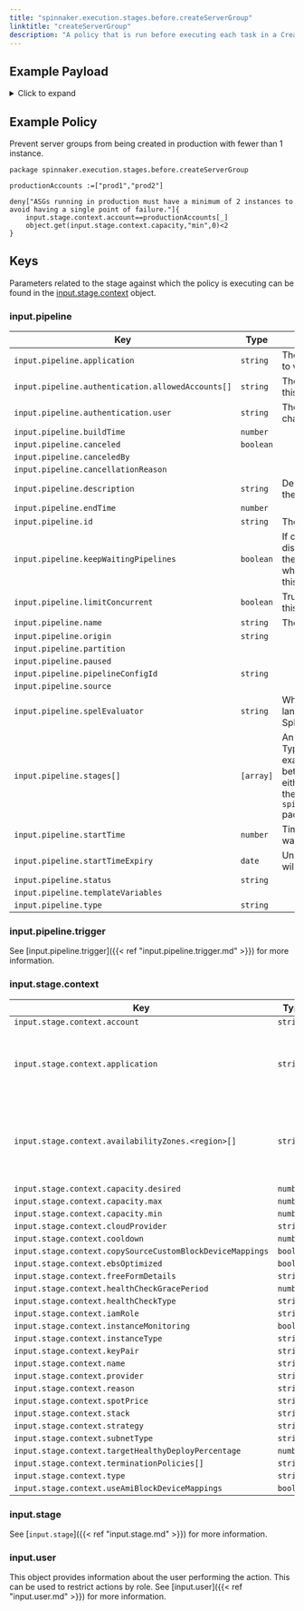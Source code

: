 ```yaml
---
title: "spinnaker.execution.stages.before.createServerGroup"
linktitle: "createServerGroup"
description: "A policy that is run before executing each task in a Create Server Group stage."
---
```


## Example Payload

<details><summary>Click to expand</summary>

```json
{
  "input": {
    "pipeline": {
      "application": "test",
      "authentication": {
        "allowedAccounts": [
          "spinnaker",
          "staging",
          "staging-ecs"
        ],
        "user": "myUserName"
      },
      "buildTime": 1620926703486,
      "canceled": false,
      "canceledBy": null,
      "cancellationReason": null,
      "description": null,
      "endTime": 1620926705283,
      "id": "01F5KC59TRGWKCP31C4N51CDSB",
      "initialConfig": {},
      "keepWaitingPipelines": false,
      "limitConcurrent": true,
      "name": "test",
      "notifications": [],
      "origin": "api",
      "partition": null,
      "paused": null,
      "pipelineConfigId": "6a4cff2e-8265-4584-8993-2da2eb6254f5",
      "source": null,
      "spelEvaluator": "v4",
      "stages": [],
      "startTime": 1620926703525,
      "startTimeExpiry": null,
      "status": "TERMINAL",
      "systemNotifications": [],
      "templateVariables": null,
      "trigger": {
        "artifacts": [
          {
            "artifactAccount": "myUserName",
            "customKind": false,
            "location": null,
            "metadata": {
              "id": "d14e7e5b-247c-455d-8260-9e9b0a3ae936"
            },
            "name": "manifests/deploy-spinnaker.yaml",
            "provenance": null,
            "reference": "Https://api.github.com/repos/myUserName/hostname/contents/manifests/deploy-spinnaker.yaml",
            "type": "github/file",
            "uuid": null,
            "version": "master"
          }
        ],
        "correlationId": null,
        "isDryRun": false,
        "isRebake": false,
        "isStrategy": false,
        "notifications": [],
        "other": {
          "artifacts": [
            {
              "artifactAccount": "myUserName",
              "customKind": false,
              "metadata": {
                "id": "d14e7e5b-247c-455d-8260-9e9b0a3ae936"
              },
              "name": "manifests/deploy-spinnaker.yaml",
              "reference": "Https://api.github.com/repos/myUserName/hostname/contents/manifests/deploy-spinnaker.yaml",
              "type": "github/file",
              "version": "master"
            }
          ],
          "dryRun": false,
          "enabled": false,
          "eventId": "c1090782-f485-490e-a2d7-31763b3bd4d8",
          "executionId": "01F5KC59TRGWKCP31C4N51CDSB",
          "expectedArtifacts": [
            {
              "boundArtifact": {
                "artifactAccount": "myUserName",
                "customKind": false,
                "metadata": {
                  "id": "d14e7e5b-247c-455d-8260-9e9b0a3ae936"
                },
                "name": "manifests/deploy-spinnaker.yaml",
                "reference": "Https://api.github.com/repos/myUserName/hostname/contents/manifests/deploy-spinnaker.yaml",
                "type": "github/file",
                "version": "master"
              },
              "defaultArtifact": {
                "artifactAccount": "myUserName",
                "customKind": false,
                "metadata": {
                  "id": "d14e7e5b-247c-455d-8260-9e9b0a3ae936"
                },
                "name": "manifests/deploy-spinnaker.yaml",
                "reference": "Https://api.github.com/repos/myUserName/hostname/contents/manifests/deploy-spinnaker.yaml",
                "type": "github/file",
                "version": "master"
              },
              "id": "05ad020e-73a6-49f2-9988-2073831219e9",
              "matchArtifact": {
                "artifactAccount": "myUserName",
                "customKind": true,
                "metadata": {
                  "id": "f7a9b229-0a23-42ab-82de-9990d77084df"
                },
                "name": "manifests/deploy-spinnaker.yaml",
                "type": "github/file"
              },
              "useDefaultArtifact": true,
              "usePriorArtifact": false
            }
          ],
          "notifications": [],
          "parameters": {},
          "preferred": false,
          "rebake": false,
          "resolvedExpectedArtifacts": [
            {
              "boundArtifact": {
                "artifactAccount": "myUserName",
                "customKind": false,
                "metadata": {
                  "id": "d14e7e5b-247c-455d-8260-9e9b0a3ae936"
                },
                "name": "manifests/deploy-spinnaker.yaml",
                "reference": "Https://api.github.com/repos/myUserName/hostname/contents/manifests/deploy-spinnaker.yaml",
                "type": "github/file",
                "version": "master"
              },
              "defaultArtifact": {
                "artifactAccount": "myUserName",
                "customKind": false,
                "metadata": {
                  "id": "d14e7e5b-247c-455d-8260-9e9b0a3ae936"
                },
                "name": "manifests/deploy-spinnaker.yaml",
                "reference": "Https://api.github.com/repos/myUserName/hostname/contents/manifests/deploy-spinnaker.yaml",
                "type": "github/file",
                "version": "master"
              },
              "id": "05ad020e-73a6-49f2-9988-2073831219e9",
              "matchArtifact": {
                "artifactAccount": "myUserName",
                "customKind": true,
                "metadata": {
                  "id": "f7a9b229-0a23-42ab-82de-9990d77084df"
                },
                "name": "manifests/deploy-spinnaker.yaml",
                "type": "github/file"
              },
              "useDefaultArtifact": true,
              "usePriorArtifact": false
            }
          ],
          "strategy": false,
          "type": "manual",
          "user": "myUserName"
        },
        "parameters": {},
        "resolvedExpectedArtifacts": [
          {
            "boundArtifact": {
              "artifactAccount": "myUserName",
              "customKind": false,
              "location": null,
              "metadata": {
                "id": "d14e7e5b-247c-455d-8260-9e9b0a3ae936"
              },
              "name": "manifests/deploy-spinnaker.yaml",
              "provenance": null,
              "reference": "Https://api.github.com/repos/myUserName/hostname/contents/manifests/deploy-spinnaker.yaml",
              "type": "github/file",
              "uuid": null,
              "version": "master"
            },
            "defaultArtifact": {
              "artifactAccount": "myUserName",
              "customKind": false,
              "location": null,
              "metadata": {
                "id": "d14e7e5b-247c-455d-8260-9e9b0a3ae936"
              },
              "name": "manifests/deploy-spinnaker.yaml",
              "provenance": null,
              "reference": "Https://api.github.com/repos/myUserName/hostname/contents/manifests/deploy-spinnaker.yaml",
              "type": "github/file",
              "uuid": null,
              "version": "master"
            },
            "id": "05ad020e-73a6-49f2-9988-2073831219e9",
            "matchArtifact": {
              "artifactAccount": "myUserName",
              "customKind": true,
              "location": null,
              "metadata": {
                "id": "f7a9b229-0a23-42ab-82de-9990d77084df"
              },
              "name": "manifests/deploy-spinnaker.yaml",
              "provenance": null,
              "reference": null,
              "type": "github/file",
              "uuid": null,
              "version": null
            },
            "useDefaultArtifact": true,
            "usePriorArtifact": false
          }
        ],
        "type": "manual",
        "user": "myUserName"
      },
      "type": "PIPELINE"
    },
    "stage": {
      "context": {
        "account": "staging",
        "application": "test",
        "availabilityZones": {
          "us-east-2": [
            "us-east-2a",
            "us-east-2b",
            "us-east-2c"
          ]
        },
        "capacity": {
          "desired": 1,
          "max": 1,
          "min": 1
        },
        "cloudProvider": "aws",
        "cooldown": 10,
        "copySourceCustomBlockDeviceMappings": false,
        "ebsOptimized": false,
        "enabledMetrics": [],
        "freeFormDetails": "",
        "healthCheckGracePeriod": 600,
        "healthCheckType": "EC2",
        "iamRole": "BaseIAMRole",
        "instanceMonitoring": false,
        "instanceType": "t3.nano",
        "keyPair": "Demo",
        "loadBalancers": [],
        "name": "Deploy in us-east-2",
        "provider": "aws",
        "reason": "sad",
        "securityGroups": [],
        "source": {},
        "spotPrice": "",
        "stack": "",
        "strategy": "",
        "subnetType": "",
        "suspendedProcesses": [],
        "tags": {},
        "targetGroups": [],
        "targetHealthyDeployPercentage": 100,
        "terminationPolicies": [
          "Default"
        ],
        "type": "createServerGroup",
        "useAmiBlockDeviceMappings": false
      },
      "endTime": null,
      "id": "01F5KC59ZVHCFYZPQ9851X0D3X",
      "lastModified": null,
      "name": "Deploy in us-east-2",
      "outputs": {},
      "parentStageId": "01F5KC59VX6DZFTP10F521J3G2",
      "refId": "15<1",
      "requisiteStageRefIds": [],
      "scheduledTime": null,
      "startTime": 1620926703698,
      "startTimeExpiry": null,
      "status": "RUNNING",
      "syntheticStageOwner": "STAGE_BEFORE",
      "tasks": [
        {
          "endTime": 1620926706124,
          "id": "1",
          "implementingClass": "com.netflix.spinnaker.orca.kato.pipeline.strategy.DetermineSourceServerGroupTask",
          "loopEnd": false,
          "loopStart": false,
          "name": "determineSourceServerGroup",
          "stageEnd": false,
          "stageStart": true,
          "startTime": 1620926703970,
          "status": "SUCCEEDED"
        },
        {
          "endTime": null,
          "id": "2",
          "implementingClass": "com.netflix.spinnaker.orca.clouddriver.tasks.DetermineHealthProvidersTask",
          "loopEnd": false,
          "loopStart": false,
          "name": "determineHealthProviders",
          "stageEnd": false,
          "stageStart": false,
          "startTime": 1620926706454,
          "status": "RUNNING"
        },
        {
          "endTime": null,
          "id": "3",
          "implementingClass": "com.netflix.spinnaker.orca.clouddriver.pipeline.providers.aws.CaptureSourceServerGroupCapacityTask",
          "loopEnd": false,
          "loopStart": false,
          "name": "snapshotSourceServerGroup",
          "stageEnd": false,
          "stageStart": false,
          "startTime": null,
          "status": "NOT_STARTED"
        },
        {
          "endTime": null,
          "id": "4",
          "implementingClass": "com.netflix.spinnaker.orca.clouddriver.tasks.servergroup.CreateServerGroupTask",
          "loopEnd": false,
          "loopStart": false,
          "name": "createServerGroup",
          "stageEnd": false,
          "stageStart": false,
          "startTime": null,
          "status": "NOT_STARTED"
        },
        {
          "endTime": null,
          "id": "5",
          "implementingClass": "com.netflix.spinnaker.orca.clouddriver.tasks.MonitorKatoTask",
          "loopEnd": false,
          "loopStart": false,
          "name": "monitorDeploy",
          "stageEnd": false,
          "stageStart": false,
          "startTime": null,
          "status": "NOT_STARTED"
        },
        {
          "endTime": null,
          "id": "6",
          "implementingClass": "com.netflix.spinnaker.orca.clouddriver.tasks.servergroup.ServerGroupCacheForceRefreshTask",
          "loopEnd": false,
          "loopStart": false,
          "name": "forceCacheRefresh",
          "stageEnd": false,
          "stageStart": false,
          "startTime": null,
          "status": "NOT_STARTED"
        },
        {
          "endTime": null,
          "id": "7",
          "implementingClass": "com.netflix.spinnaker.orca.clouddriver.tasks.instance.WaitForUpInstancesTask",
          "loopEnd": false,
          "loopStart": false,
          "name": "waitForUpInstances",
          "stageEnd": false,
          "stageStart": false,
          "startTime": null,
          "status": "NOT_STARTED"
        },
        {
          "endTime": null,
          "id": "8",
          "implementingClass": "com.netflix.spinnaker.orca.clouddriver.tasks.servergroup.ServerGroupCacheForceRefreshTask",
          "loopEnd": false,
          "loopStart": false,
          "name": "forceCacheRefresh",
          "stageEnd": false,
          "stageStart": false,
          "startTime": null,
          "status": "NOT_STARTED"
        },
        {
          "endTime": null,
          "id": "9",
          "implementingClass": "com.netflix.spinnaker.orca.igor.tasks.GetCommitsTask",
          "loopEnd": false,
          "loopStart": false,
          "name": "getCommits",
          "stageEnd": true,
          "stageStart": false,
          "startTime": null,
          "status": "NOT_STARTED"
        }
      ],
      "type": "createServerGroup"
    },
    "user": {
      "isAdmin": false,
      "roles": [],
      "username": "myUserName"
    }
  }
}

```
</details>

## Example Policy
Prevent server groups from being created in production with fewer than 1 instance.
```rego
package spinnaker.execution.stages.before.createServerGroup

productionAccounts :=["prod1","prod2"]

deny["ASGs running in production must have a minimum of 2 instances to avoid having a single point of failure."]{
	input.stage.context.account==productionAccounts[_]
    object.get(input.stage.context.capacity,"min",0)<2
}
```

## Keys

Parameters related to the stage against which the policy is executing can be found in the [input.stage.context](#inputstagecontext) object.

### input.pipeline

| Key                                               | Type      | Description                                                           |
| ------------------------------------------------- | --------- | --------------------------------------------------------------------- |
| `input.pipeline.application`                      | `string`  | The name of the Spinnaker application to which this pipeline belongs. |
| `input.pipeline.authentication.allowedAccounts[]` | `string`  | The list of accounts to which the user this stage is running as has access. |
| `input.pipeline.authentication.user` | `string`  | The Spinnaker user initiating the change. |
| `input.pipeline.buildTime`                        | `number`  |                                                                       |
| `input.pipeline.canceled`                         | `boolean` |                                                                       |
| `input.pipeline.canceledBy`                       | ` `       |                                                                       |
| `input.pipeline.cancellationReason`               | ` `       |                                                                       |
| `input.pipeline.description` | `string`  | Description of the pipeline defined in the UI |
| `input.pipeline.endTime`                          | `number`  |                                                                       |
| `input.pipeline.id` | `string`   |  The unique ID of the pipeline |
| `input.pipeline.keepWaitingPipelines`              | `boolean`  | If concurrent pipeline execution is disabled, then the pipelines that are in the waiting queue will get canceled when the next execution starts unless this is true. |
| `input.pipeline.limitConcurrent` | `boolean` | True if only 1 concurrent execution of this pipeline be allowed. |
| `input.pipeline.name` | `string`  | The name of this pipeline. |
| `input.pipeline.origin`                           | `string`  |                                                                       |
| `input.pipeline.partition`                        | ` `       |                                                                       |
| `input.pipeline.paused`                           | ` `       |                                                                       |
| `input.pipeline.pipelineConfigId`                 | `string`  |                                                                       |
| `input.pipeline.source`                           | ` `       |                                                                       |
| `input.pipeline.spelEvaluator` | `string`  | Which version of spring expression language is being used to evaluate SpEL. |
| `input.pipeline.stages[]`                         | `[array]` | An array of the stages in the pipeline. Typically if you are writing a policy that examines multiple pipeline stages, it is better to write that policy against either the `opa.pipelines package`, or the `spinnaker.execution.pipelines.before` package. |
| `input.pipeline.startTime` | `number`  | Timestamp from when the pipeline was started. |
| `input.pipeline.startTimeExpiry` | `date `   | Unix epoch date at which the pipeline will expire. |
| `input.pipeline.status`                           | `string`  |                                                                       |
| `input.pipeline.templateVariables`                | ` `       |                                                                       |
| `input.pipeline.type`                             | `string`  |                                                                       |

### input.pipeline.trigger

See [input.pipeline.trigger]({{< ref "input.pipeline.trigger.md" >}}) for more information.

### input.stage.context

| Key                                                       | Type      | Description |
| --------------------------------------------------------- | --------- | ----------- |
| `input.stage.context.account`                             | `string`  |             |
| `input.stage.context.application` | `string`  | The name of the Spinnaker application for this pipeline. |
| `input.stage.context.availabilityZones.<region>[]`       | `string`  | The availability zones in which the server group will be created.             |
| `input.stage.context.capacity.desired`                    | `number`  |             |
| `input.stage.context.capacity.max`                        | `number`  |             |
| `input.stage.context.capacity.min`                        | `number`  |             |
| `input.stage.context.cloudProvider`                       | `string`  |             |
| `input.stage.context.cooldown`                            | `number`  |             |
| `input.stage.context.copySourceCustomBlockDeviceMappings` | `boolean` |             |
| `input.stage.context.ebsOptimized`                        | `boolean` |             |
| `input.stage.context.freeFormDetails`                     | `string`  |             |
| `input.stage.context.healthCheckGracePeriod`              | `number`  |             |
| `input.stage.context.healthCheckType`                     | `string`  |             |
| `input.stage.context.iamRole`                             | `string`  |             |
| `input.stage.context.instanceMonitoring`                  | `boolean` |             |
| `input.stage.context.instanceType`                        | `string`  |             |
| `input.stage.context.keyPair`                             | `string`  |             |
| `input.stage.context.name`                                | `string`  |             |
| `input.stage.context.provider`                            | `string`  |             |
| `input.stage.context.reason`                              | `string`  |             |
| `input.stage.context.spotPrice`                           | `string`  |             |
| `input.stage.context.stack`                               | `string`  |             |
| `input.stage.context.strategy`                            | `string`  |             |
| `input.stage.context.subnetType`                          | `string`  |             |
| `input.stage.context.targetHealthyDeployPercentage`       | `number`  |             |
| `input.stage.context.terminationPolicies[]`               | `string`  |             |
| `input.stage.context.type`                                | `string`  |             |
| `input.stage.context.useAmiBlockDeviceMappings`           | `boolean` |             |

### input.stage

See [`input.stage`]({{< ref "input.stage.md" >}}) for more information.


### input.user

This object provides information about the user performing the action. This can be used to restrict actions by role. See [input.user]({{< ref "input.user.md" >}}) for more information.
